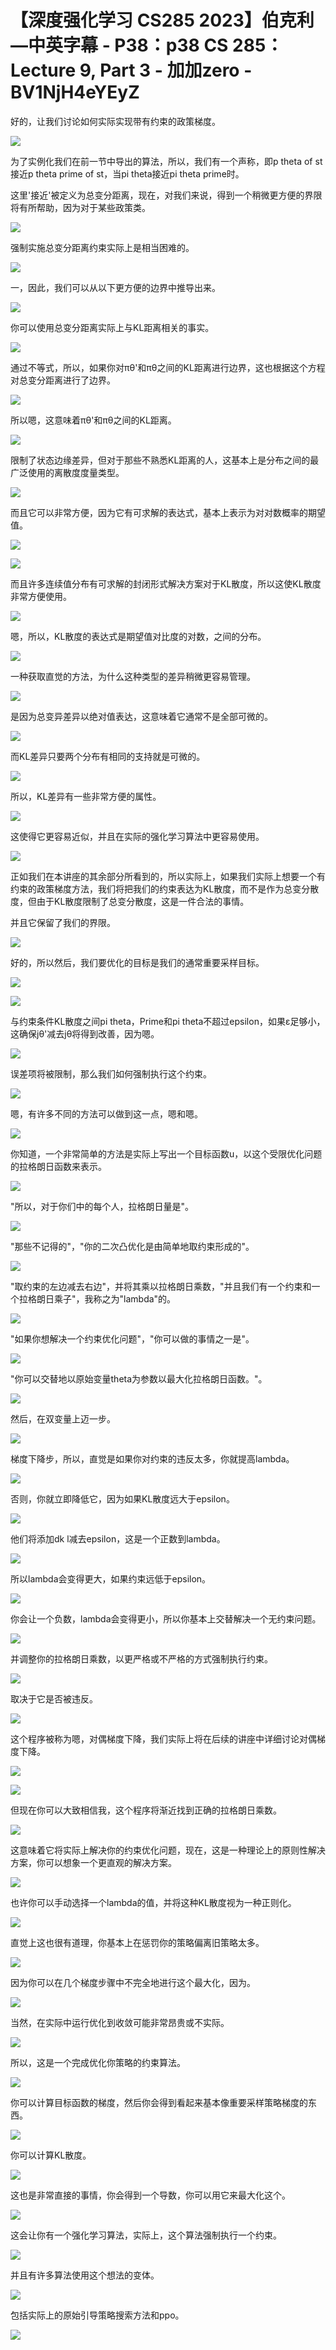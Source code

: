 # 【深度强化学习 CS285 2023】伯克利—中英字幕 - P38：p38 CS 285： Lecture 9, Part 3 - 加加zero - BV1NjH4eYEyZ

好的，让我们讨论如何实际实现带有约束的政策梯度。

![](img/d9f6aced9bfaaf8419cdefab2d169d39_1.png)

为了实例化我们在前一节中导出的算法，所以，我们有一个声称，即p theta of st接近p theta prime of st，当pi theta接近pi theta prime时。

这里'接近'被定义为总变分距离，现在，对我们来说，得到一个稍微更方便的界限将有所帮助，因为对于某些政策类。



![](img/d9f6aced9bfaaf8419cdefab2d169d39_3.png)

强制实施总变分距离约束实际上是相当困难的。

![](img/d9f6aced9bfaaf8419cdefab2d169d39_5.png)

一，因此，我们可以从以下更方便的边界中推导出来。

![](img/d9f6aced9bfaaf8419cdefab2d169d39_7.png)

你可以使用总变分距离实际上与KL距离相关的事实。

![](img/d9f6aced9bfaaf8419cdefab2d169d39_9.png)

通过不等式，所以，如果你对πθ'和πθ之间的KL距离进行边界，这也根据这个方程对总变分距离进行了边界。



![](img/d9f6aced9bfaaf8419cdefab2d169d39_11.png)

所以嗯，这意味着πθ'和πθ之间的KL距离。

![](img/d9f6aced9bfaaf8419cdefab2d169d39_13.png)

限制了状态边缘差异，但对于那些不熟悉KL距离的人，这基本上是分布之间的最广泛使用的离散度度量类型。

![](img/d9f6aced9bfaaf8419cdefab2d169d39_15.png)

而且它可以非常方便，因为它有可求解的表达式，基本上表示为对对数概率的期望值。

![](img/d9f6aced9bfaaf8419cdefab2d169d39_17.png)

![](img/d9f6aced9bfaaf8419cdefab2d169d39_18.png)

而且许多连续值分布有可求解的封闭形式解决方案对于KL散度，所以这使KL散度非常方便使用。

![](img/d9f6aced9bfaaf8419cdefab2d169d39_20.png)

嗯，所以，KL散度的表达式是期望值对比度的对数，之间的分布。

![](img/d9f6aced9bfaaf8419cdefab2d169d39_22.png)

一种获取直觉的方法，为什么这种类型的差异稍微更容易管理。

![](img/d9f6aced9bfaaf8419cdefab2d169d39_24.png)

是因为总变异差异以绝对值表达，这意味着它通常不是全部可微的。

![](img/d9f6aced9bfaaf8419cdefab2d169d39_26.png)

而KL差异只要两个分布有相同的支持就是可微的。

![](img/d9f6aced9bfaaf8419cdefab2d169d39_28.png)

所以，KL差异有一些非常方便的属性。

![](img/d9f6aced9bfaaf8419cdefab2d169d39_30.png)

这使得它更容易近似，并且在实际的强化学习算法中更容易使用。

![](img/d9f6aced9bfaaf8419cdefab2d169d39_32.png)

正如我们在本讲座的其余部分所看到的，所以实际上，如果我们实际上想要一个有约束的政策梯度方法，我们将把我们的约束表达为KL散度，而不是作为总变分散度，但由于KL散度限制了总变分散度，这是一件合法的事情。

并且它保留了我们的界限。

![](img/d9f6aced9bfaaf8419cdefab2d169d39_34.png)

好的，所以然后，我们要优化的目标是我们的通常重要采样目标。

![](img/d9f6aced9bfaaf8419cdefab2d169d39_36.png)

![](img/d9f6aced9bfaaf8419cdefab2d169d39_37.png)

与约束条件KL散度之间pi theta，Prime和pi theta不超过epsilon，如果ε足够小，这确保jθ'减去jθ将得到改善，因为嗯。



![](img/d9f6aced9bfaaf8419cdefab2d169d39_39.png)

误差项将被限制，那么我们如何强制执行这个约束。

![](img/d9f6aced9bfaaf8419cdefab2d169d39_41.png)

嗯，有许多不同的方法可以做到这一点，嗯和嗯。

![](img/d9f6aced9bfaaf8419cdefab2d169d39_43.png)

你知道，一个非常简单的方法是实际上写出一个目标函数u，以这个受限优化问题的拉格朗日函数来表示。

![](img/d9f6aced9bfaaf8419cdefab2d169d39_45.png)

"所以，对于你们中的每个人，拉格朗日量是"。

![](img/d9f6aced9bfaaf8419cdefab2d169d39_47.png)

"那些不记得的"，"你的二次凸优化是由简单地取约束形成的"。

![](img/d9f6aced9bfaaf8419cdefab2d169d39_49.png)

"取约束的左边减去右边"，并将其乘以拉格朗日乘数，"并且我们有一个约束和一个拉格朗日乘子"，我称之为"lambda"的。



![](img/d9f6aced9bfaaf8419cdefab2d169d39_51.png)

"如果你想解决一个约束优化问题"，"你可以做的事情之一是"。

![](img/d9f6aced9bfaaf8419cdefab2d169d39_53.png)

"你可以交替地以原始变量theta为参数以最大化拉格朗日函数。"。

![](img/d9f6aced9bfaaf8419cdefab2d169d39_55.png)

然后，在双变量上迈一步。

![](img/d9f6aced9bfaaf8419cdefab2d169d39_57.png)

梯度下降步，所以，直觉是如果你对约束的违反太多，你就提高lambda。

![](img/d9f6aced9bfaaf8419cdefab2d169d39_59.png)

否则，你就立即降低它，因为如果KL散度远大于epsilon。

![](img/d9f6aced9bfaaf8419cdefab2d169d39_61.png)

他们将添加dk l减去epsilon，这是一个正数到lambda。

![](img/d9f6aced9bfaaf8419cdefab2d169d39_63.png)

所以lambda会变得更大，如果约束远低于epsilon。

![](img/d9f6aced9bfaaf8419cdefab2d169d39_65.png)

你会让一个负数，lambda会变得更小，所以你基本上交替解决一个无约束问题。

![](img/d9f6aced9bfaaf8419cdefab2d169d39_67.png)

并调整你的拉格朗日乘数，以更严格或不严格的方式强制执行约束。

![](img/d9f6aced9bfaaf8419cdefab2d169d39_69.png)

取决于它是否被违反。

![](img/d9f6aced9bfaaf8419cdefab2d169d39_71.png)

这个程序被称为嗯，对偶梯度下降，我们实际上将在后续的讲座中详细讨论对偶梯度下降。

![](img/d9f6aced9bfaaf8419cdefab2d169d39_73.png)

![](img/d9f6aced9bfaaf8419cdefab2d169d39_74.png)

但现在你可以大致相信我，这个程序将渐近找到正确的拉格朗日乘数。

![](img/d9f6aced9bfaaf8419cdefab2d169d39_76.png)

这意味着它将实际上解决你的约束优化问题，现在，这是一种理论上的原则性解决方案，你可以想象一个更直观的解决方案。



![](img/d9f6aced9bfaaf8419cdefab2d169d39_78.png)

也许你可以手动选择一个lambda的值，并将这种KL散度视为一种正则化。

![](img/d9f6aced9bfaaf8419cdefab2d169d39_80.png)

直觉上这也很有道理，你基本上在惩罚你的策略偏离旧策略太多。

![](img/d9f6aced9bfaaf8419cdefab2d169d39_82.png)

因为你可以在几个梯度步骤中不完全地进行这个最大化，因为。

![](img/d9f6aced9bfaaf8419cdefab2d169d39_84.png)

当然，在实际中运行优化到收敛可能非常昂贵或不实际。

![](img/d9f6aced9bfaaf8419cdefab2d169d39_86.png)

所以，这是一个完成优化你策略的约束算法。

![](img/d9f6aced9bfaaf8419cdefab2d169d39_88.png)

你可以计算目标函数的梯度，然后你会得到看起来基本像重要采样策略梯度的东西。

![](img/d9f6aced9bfaaf8419cdefab2d169d39_90.png)

你可以计算KL散度。

![](img/d9f6aced9bfaaf8419cdefab2d169d39_92.png)

这也是非常直接的事情，你会得到一个导数，你可以用它来最大化这个。

![](img/d9f6aced9bfaaf8419cdefab2d169d39_94.png)

这会让你有一个强化学习算法，实际上，这个算法强制执行一个约束。

![](img/d9f6aced9bfaaf8419cdefab2d169d39_96.png)

并且有许多算法使用这个想法的变体。

![](img/d9f6aced9bfaaf8419cdefab2d169d39_98.png)

包括实际上的原始引导策略搜索方法和ppo。

![](img/d9f6aced9bfaaf8419cdefab2d169d39_100.png)